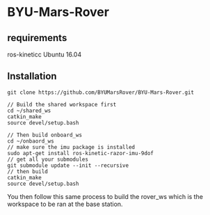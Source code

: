 # BYU-Mars-Rover

## requirements

ros-kineticc
Ubuntu 16.04

## Installation

```
git clone https://github.com/BYUMarsRover/BYU-Mars-Rover.git
```

```
// Build the shared workspace first
cd ~/shared_ws
catkin_make
source devel/setup.bash

// Then build onboard_ws
cd ~/onbaord_ws
// make sure the imu package is installed
sudo apt-get install ros-kinetic-razor-imu-9dof
// get all your submodules
git submodule update --init --recursive
// then build
catkin_make
source devel/setup.bash
```

You then follow this same process to build the rover_ws which is the workspace to be ran at the base station.
